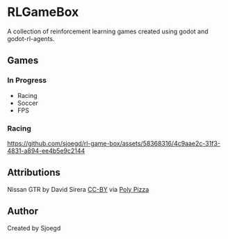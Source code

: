 # RLGameBox
A collection of reinforcement learning games created using godot and godot-rl-agents.

## Games

### In Progress
- Racing
- Soccer
- FPS

### Racing

https://github.com/sjoegd/rl-game-box/assets/58368316/4c9aae2c-31f3-4831-a894-ee4b5e9c2144

## Attributions

Nissan GTR by David Sirera [CC-BY](https://creativecommons.org/licenses/by/3.0/) via [Poly Pizza](https://poly.pizza/m/a_HKCtYAv2W)  

## Author
Created by Sjoegd

